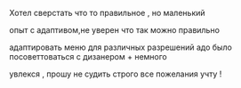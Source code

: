 Хотел сверстать что то правильное , но маленький 

опыт с адаптивом,не уверен что так можно правильно 

адаптировать меню для различных разрешений
адо было посоветтоваться с дизанером + немного 

увлекся , прошу не судить строго все пожелания учту	!
